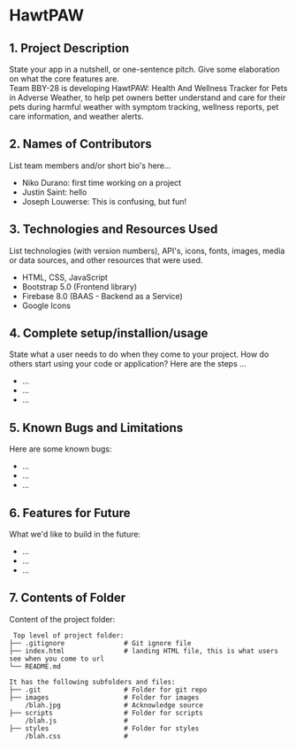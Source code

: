 # HawtPAW

## 1. Project Description
State your app in a nutshell, or one-sentence pitch. Give some elaboration on what the core features are.  
Team BBY-28 is developing HawtPAW: Health And Wellness Tracker for Pets in Adverse Weather, to help pet owners better understand and care for their pets during harmful weather with symptom tracking, wellness reports, pet care information, and weather alerts.
 

## 2. Names of Contributors
List team members and/or short bio's here... 
* Niko Durano: first time working on a project
* Justin Saint: hello
* Joseph Louwerse: This is confusing, but fun!
	
## 3. Technologies and Resources Used
List technologies (with version numbers), API's, icons, fonts, images, media or data sources, and other resources that were used.
* HTML, CSS, JavaScript
* Bootstrap 5.0 (Frontend library)
* Firebase 8.0 (BAAS - Backend as a Service)
* Google Icons

## 4. Complete setup/installion/usage
State what a user needs to do when they come to your project.  How do others start using your code or application?
Here are the steps ...
* ...
* ...
* ...

## 5. Known Bugs and Limitations
Here are some known bugs:
* ...
* ...
* ...

## 6. Features for Future
What we'd like to build in the future:
* ...
* ...
* ...
	
## 7. Contents of Folder
Content of the project folder:

```
 Top level of project folder: 
├── .gitignore               # Git ignore file
├── index.html               # landing HTML file, this is what users see when you come to url
└── README.md

It has the following subfolders and files:
├── .git                     # Folder for git repo
├── images                   # Folder for images
    /blah.jpg                # Acknowledge source
├── scripts                  # Folder for scripts
    /blah.js                 # 
├── styles                   # Folder for styles
    /blah.css                # 



```


